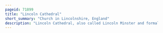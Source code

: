 ```yaml
---
pageid: 71899
title: "Lincoln Cathedral"
short_summary: "Church in Lincolnshire, England"
description: "Lincoln Cathedral, also called Lincoln Minster and formally the Cathedral Church of the blessed Virgin Mary of Lincoln, is a Church of England Cathedral in Lincoln, England. It is the Seat of Bishop of Lincoln and is the Mother Church of the Diocese of Lincoln. The cathedral is governed by its dean and chapter, and is a grade I listed building."
---
```

